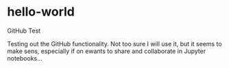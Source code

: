 # hello-world
GitHub Test

Testing out the GitHub functionality. Not too sure I will use it, but it seems to make sens, especially if on ewants to share and collaborate in Jupyter notebooks...
